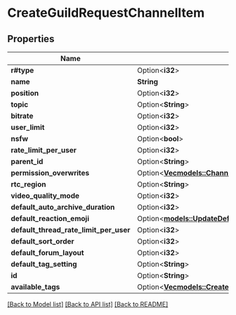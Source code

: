 # CreateGuildRequestChannelItem

## Properties

Name | Type | Description | Notes
------------ | ------------- | ------------- | -------------
**r#type** | Option<**i32**> |  | [optional]
**name** | **String** |  | 
**position** | Option<**i32**> |  | [optional]
**topic** | Option<**String**> |  | [optional]
**bitrate** | Option<**i32**> |  | [optional]
**user_limit** | Option<**i32**> |  | [optional]
**nsfw** | Option<**bool**> |  | [optional]
**rate_limit_per_user** | Option<**i32**> |  | [optional]
**parent_id** | Option<**String**> |  | [optional]
**permission_overwrites** | Option<[**Vec<models::ChannelPermissionOverwriteRequest>**](ChannelPermissionOverwriteRequest.md)> |  | [optional]
**rtc_region** | Option<**String**> |  | [optional]
**video_quality_mode** | Option<**i32**> |  | [optional]
**default_auto_archive_duration** | Option<**i32**> |  | [optional]
**default_reaction_emoji** | Option<[**models::UpdateDefaultReactionEmojiRequest**](UpdateDefaultReactionEmojiRequest.md)> |  | [optional]
**default_thread_rate_limit_per_user** | Option<**i32**> |  | [optional]
**default_sort_order** | Option<**i32**> |  | [optional]
**default_forum_layout** | Option<**i32**> |  | [optional]
**default_tag_setting** | Option<**String**> |  | [optional]
**id** | Option<**String**> |  | [optional]
**available_tags** | Option<[**Vec<models::CreateOrUpdateThreadTagRequest>**](CreateOrUpdateThreadTagRequest.md)> |  | [optional]

[[Back to Model list]](../README.md#documentation-for-models) [[Back to API list]](../README.md#documentation-for-api-endpoints) [[Back to README]](../README.md)


